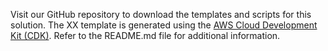 Visit our GitHub repository to download the templates and scripts for this solution. The XX template is generated using the [AWS Cloud Development Kit (CDK)][cdk]. Refer to the README.md file for additional information.

[cdk]: http://aws.amazon.com/cdk/